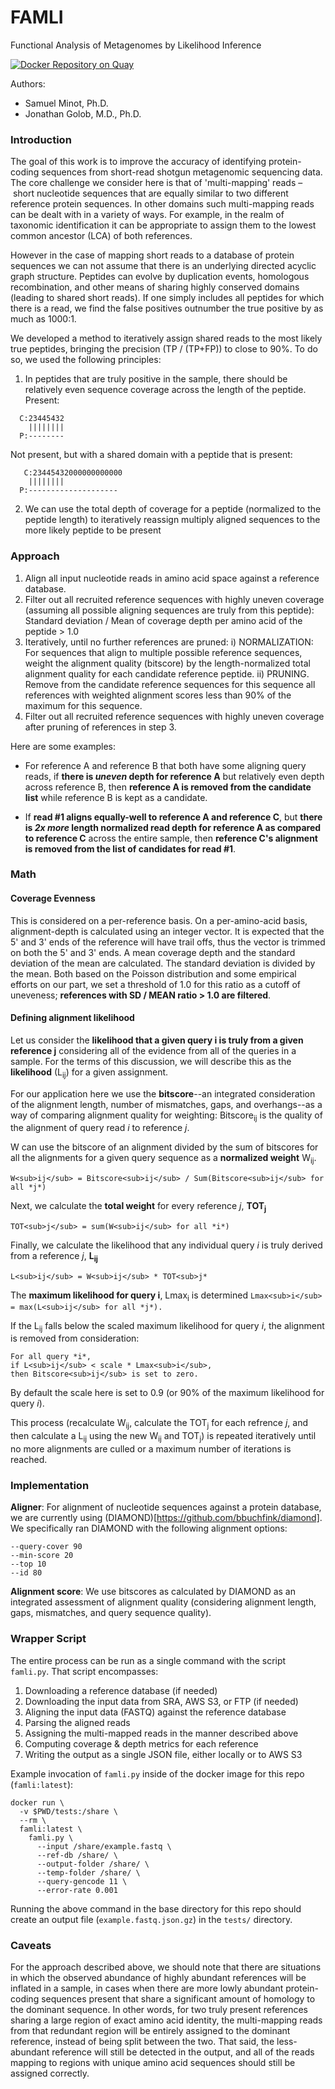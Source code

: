 # FAMLI
Functional Analysis of Metagenomes by Likelihood Inference

[![Docker Repository on Quay](https://quay.io/repository/fhcrc-microbiome/famli/status "Docker Repository on Quay")](https://quay.io/repository/fhcrc-microbiome/famli)

Authors: 

  * Samuel Minot, Ph.D.
  * Jonathan Golob, M.D., Ph.D.


### Introduction

The goal of this work is to improve the accuracy of identifying protein-coding sequences
from short-read shotgun metagenomic sequencing data. The core challenge we consider here
is that of 'multi-mapping' reads – short nucleotide sequences that are equally similar to
two different reference protein sequences. In other domains such multi-mapping reads can
be dealt with in a variety of ways. For example, in the realm of taxonomic identification
it can be appropriate to assign them to the lowest common ancestor (LCA) of both references. 

However in the case of mapping short reads to a database of protein sequences we can not
assume that there is an underlying directed acyclic graph structure. Peptides
can evolve by duplication events, homologous recombination, and other means of sharing highly conserved
domains (leading to shared short reads). If one simply includes all peptides for which there is a read, we find the false positives outnumber the true positive by as much as 1000:1. 

We developed a method to iteratively assign shared reads to the most likely true peptides, bringing the precision (TP / (TP+FP)) to close to 90%. To do so, we used the following principles:


  1. In peptides that are truly positive in the sample, there should be relatively even sequence 
  coverage across the length of the peptide. 
 Present:
 
```
  C:23445432
    ||||||||
  P:--------
```

Not present, but with a shared domain with a peptide that is present:
```
   C:23445432000000000000
    ||||||||
  P:--------------------
```

  2. We can use the total depth of coverage for a peptide (normalized to the peptide length) to 
  iteratively reassign multiply aligned sequences to the more likely peptide to be present

### Approach

  1. Align all input nucleotide reads in amino acid space against a reference database.
  2. Filter out all recruited reference sequences with highly uneven coverage (assuming all
  possible aligning sequences are truly from this peptide):
  Standard deviation / Mean of coverage depth per amino acid of the peptide > 1.0
  3. Iteratively, until no further references are pruned: 
  i) NORMALIZATION: For sequences that align to multiple possible reference sequences, weight the alignment quality
  (bitscore) by the length-normalized total alignment quality for each candidate reference peptide. 
  ii) PRUNING. Remove from the candidate reference sequences for this sequence all references with 
  weighted alignment scores less than 90% of the maximum for this sequence. 
  4. Filter out all recruited reference sequences with highly uneven coverage after pruning of references in step 3.

Here are some examples:

  * For reference A and reference B that both have some aligning query reads, if **there is _uneven_ depth for reference A** but relatively even depth across reference B, then **reference A is removed from the candidate list** while reference B is kept as a candidate.

  * If **read #1 aligns equally-well to reference A and reference C**, but **there is _2x more_ length normalized read depth for reference A as compared to reference C** across the entire sample, then **reference C's alignment is removed from the list of candidates for read #1**.


### Math

#### Coverage Evenness
This is considered on a per-reference basis. On a per-amino-acid basis, alignment-depth is calculated using an integer vector. It is expected that the 5' and 3' ends of the reference will have trail offs, thus the vector is trimmed on both the 5' and 3' ends. A mean coverage depth and the standard deviation of the mean are calculated. The standard deviation is divided by the mean. Both based on the Poisson distribution and some empirical efforts on our part, we set a threshold of 1.0 for this ratio as a cutoff of uneveness; **references with SD / MEAN ratio > 1.0 are filtered**. 

#### Defining alignment likelihood

Let us consider the **likelihood that a given query i is truly from a given reference j** considering all of the evidence from all of the queries in a sample. For the terms of this discussion, we will describe this as the **likelihood** (L<sub>ij</sub>) for a given assignment. 

For our application here we use the **bitscore**--an integrated consideration of the alignment length, number of mismatches, gaps, and overhangs--as a way of comparing alignment quality for weighting: Bitscore<sub>ij</sub> is the quality of the alignment of query read *i* to reference *j*.

W can use the bitscore of an alignment divided by the sum of bitscores for all the alignments for a given query sequence as a **normalized weight** W<sub>ij</sub>. 

`W<sub>ij</sub> = Bitscore<sub>ij</sub> / Sum(Bitscore<sub>ij</sub> for all *j*) `

Next, we calculate the **total weight** for every reference *j*, **TOT<sub>j</sub>**

`TOT<sub>j</sub> = sum(W<sub>ij</sub> for all *i*)`

Finally, we calculate the likelihood that any individual query *i* is truly derived from a reference *j*, **L<sub>ij</sub>**

`L<sub>ij</sub> = W<sub>ij</sub> * TOT<sub>j*`

The **maximum likelihood for query i**, Lmax<sub>i</sub> is determined 
`Lmax<sub>i</sub> = max(L<sub>ij</sub> for all *j*).`

If the L<sub>ij</sub> falls below the scaled maximum likelihood for query *i*, the alignment is removed from consideration:
```
For all query *i*, 
if L<sub>ij</sub> < scale * Lmax<sub>i</sub>, 
then Bitscore<sub>ij</sub> is set to zero.
```

By default the scale here is set to 0.9 (or 90% of the maximum likelihood for query *i*).

This process (recalculate W<sub>ij</sub>, calculate the TOT<sub>j</sub> for each refrence *j*, and then calculate a L<sub>ij</sub> using the new W<sub>ij</sub> and TOT<sub>j</sub>) is repeated iteratively until no more alignments are culled or a maximum number of iterations is reached. 


### Implementation

**Aligner**: For alignment of nucleotide sequences against a protein database, we are currently using
(DIAMOND)[https://github.com/bbuchfink/diamond]. We specifically ran DIAMOND with the following alignment options:
```
--query-cover 90
--min-score 20
--top 10
--id 80
```

**Alignment score**: We use bitscores as calculated by DIAMOND as an integrated assessment of alignment quality (considering alignment length, gaps, mismatches, and query sequence quality).


### Wrapper Script

The entire process can be run as a single command with the script `famli.py`. That script encompasses:

  1. Downloading a reference database (if needed)
  2. Downloading the input data from SRA, AWS S3, or FTP (if needed)
  3. Aligning the input data (FASTQ) against the reference database
  4. Parsing the aligned reads
  5. Assigning the multi-mapped reads in the manner described above
  6. Computing coverage & depth metrics for each reference
  7. Writing the output as a single JSON file, either locally or to AWS S3

Example invocation of `famli.py` inside of the docker image for this repo (`famli:latest`):

```
docker run \
  -v $PWD/tests:/share \
  --rm \
  famli:latest \
    famli.py \
      --input /share/example.fastq \
      --ref-db /share/ \
      --output-folder /share/ \
      --temp-folder /share/ \
      --query-gencode 11 \
      --error-rate 0.001

```

Running the above command in the base directory for this repo should create an output file
(`example.fastq.json.gz`) in the `tests/` directory.


### Caveats

For the approach described above, we should note that there are situations in which the observed abundance
of highly abundant references will be inflated in a sample, in cases when there are more lowly abundant 
protein-coding sequences present that share a significant amount of homology to the dominant sequence. 
In other words, for two truly present references sharing a large region of exact amino acid identity, the 
multi-mapping reads from that redundant region will be entirely assigned to the dominant reference, instead
of being split between the two. That said, the less-abundant reference will still be detected in the output,
and all of the reads mapping to regions with unique amino acid sequences should still be assigned correctly.
